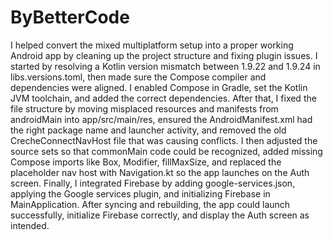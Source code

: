 # ByBetterCode

I helped convert the mixed multiplatform setup into a proper working Android app by cleaning up the project structure and fixing plugin issues. I started by resolving a Kotlin version mismatch between 1.9.22 and 1.9.24 in libs.versions.toml, then made sure the Compose compiler and dependencies were aligned. I enabled Compose in Gradle, set the Kotlin JVM toolchain, and added the correct dependencies. After that, I fixed the file structure by moving misplaced resources and manifests from androidMain into app/src/main/res, ensured the AndroidManifest.xml had the right package name and launcher activity, and removed the old CrecheConnectNavHost file that was causing conflicts. I then adjusted the source sets so that commonMain code could be recognized, added missing Compose imports like Box, Modifier, fillMaxSize, and replaced the placeholder nav host with Navigation.kt so the app launches on the Auth screen. Finally, I integrated Firebase by adding google-services.json, applying the Google services plugin, and initializing Firebase in MainApplication. After syncing and rebuilding, the app could launch successfully, initialize Firebase correctly, and display the Auth screen as intended.
